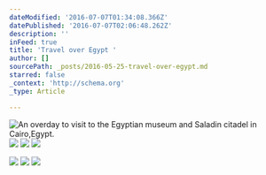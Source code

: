 ```yaml
---
dateModified: '2016-07-07T01:34:08.366Z'
datePublished: '2016-07-07T02:06:48.262Z'
description: ''
inFeed: true
title: 'Travel over Egypt '
author: []
sourcePath: _posts/2016-05-25-travel-over-egypt.md
starred: false
_context: 'http://schema.org'
_type: Article

---
```

![An overday to visit to the Egyptian museum and Saladin citadel in Cairo,Egypt. ](https://the-grid-user-content.s3-us-west-2.amazonaws.com/195052b5-36c5-4599-8c75-7945f4a4e3b4.jpg)
![](https://the-grid-user-content.s3-us-west-2.amazonaws.com/4b7eb67a-8e03-4f4b-adbf-637823566cac.jpg)
![](https://the-grid-user-content.s3-us-west-2.amazonaws.com/ba008650-def5-482d-b5cf-069e49b569c8.jpg)
![](https://the-grid-user-content.s3-us-west-2.amazonaws.com/8027967c-4504-4135-811e-4d28f319baec.jpg)

![](https://the-grid-user-content.s3-us-west-2.amazonaws.com/6e11448f-3c7a-4e0f-bc87-0983bc061640.jpg)
![](https://the-grid-user-content.s3-us-west-2.amazonaws.com/736d4c8b-677d-4187-9e97-da9aa01fac4e.jpg)
![](https://the-grid-user-content.s3-us-west-2.amazonaws.com/94daa8fd-a8b2-4150-b34f-47680047e0f0.jpg)